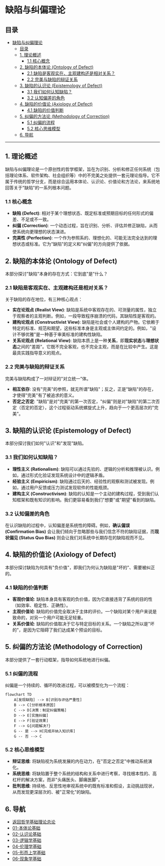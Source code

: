 # 缺陷与纠偏理论

## 目录
- [缺陷与纠偏理论](#缺陷与纠偏理论)
  - [目录](#目录)
  - [1. 理论概述](#1-理论概述)
    - [1.1 核心概念](#11-核心概念)
  - [2. 缺陷的本体论 (Ontology of Defect)](#2-缺陷的本体论-ontology-of-defect)
    - [2.1 缺陷是客观实在、主观建构还是相对关系？](#21-缺陷是客观实在主观建构还是相对关系)
    - [2.2 完美与缺陷的辩证关系](#22-完美与缺陷的辩证关系)
  - [3. 缺陷的认识论 (Epistemology of Defect)](#3-缺陷的认识论-epistemology-of-defect)
    - [3.1 我们如何认知缺陷？](#31-我们如何认知缺陷)
    - [3.2 认知偏差的角色](#32-认知偏差的角色)
  - [4. 缺陷的价值论 (Axiology of Defect)](#4-缺陷的价值论-axiology-of-defect)
    - [4.1 缺陷的价值判断](#41-缺陷的价值判断)
  - [5. 纠偏的方法论 (Methodology of Correction)](#5-纠偏的方法论-methodology-of-correction)
    - [5.1 纠偏的流程](#51-纠偏的流程)
    - [5.2 核心思维模型](#52-核心思维模型)
  - [6. 导航](#6-导航)

---

## 1. 理论概述

缺陷与纠偏理论是一个原创性的哲学框架，旨在为识别、分析和修正任何系统（包括理论体系、软件架构、社会组织等）中的不完美之处提供一套元理论指导。它不属于传统的哲学分支，而是综合运用本体论、认识论、价值论和方法论，来系统地回答关于"缺陷"的一系列根本问题。

### 1.1 核心概念

- **缺陷 (Defect)**: 相对于某个理想状态、既定标准或预期目标的任何形式的偏差、不足或不一致。
- **纠偏 (Correction)**: 一个动态过程，旨在识别、分析、评估并修正缺陷，从而使系统向更理想的状态演进。
- **完美性 (Perfection)**: 一个作为参照系的、理想化的、可能无法完全达到的理想状态或标准。它为"缺陷"的定义和"纠偏"的方向提供了依据。

## 2. 缺陷的本体论 (Ontology of Defect)

本部分探讨"缺陷"本身的存在方式：它到底"是"什么？

### 2.1 缺陷是客观实在、主观建构还是相对关系？

关于缺陷的存在地位，有三种核心观点：
- **实在论观点 (Realist View)**: 缺陷是系统中客观存在的、可测量的属性，独立于观察者的主观判断。例如，一段导致程序崩溃的代码，其缺陷性是客观的。
- **建构论观点 (Constructivist View)**: 缺陷是社会或个人建构的产物。它依赖于特定的标准、规范和期望，这些标准本身是主观或主体间约定的。例如，"设计不够优雅"是一种基于审美标准的建构性缺陷。
- **关系论观点 (Relational View)**: 缺陷本质上是一种**关系**，即**现实状态**与**理想状态**之间的"差距"。它既不完全客观，也不完全主观，而是在比较中产生。这是最具实践指导意义的观点。

### 2.2 完美与缺陷的辩证关系

完美与缺陷构成了一对辩证的"对立统一"体。
- **相互依存**: 没有"完美"的参照，就无所谓"缺陷"；反之，正是"缺陷"的存在，才使得"完美"有了被追求的意义。
- **否定之否定**: "缺陷"是对"完美"的第一次否定，"纠偏"则是对"缺陷"的第二次否定（否定的否定），这个过程驱动系统螺旋式上升，趋向于一个更高层次的"完美"。

## 3. 缺陷的认识论 (Epistemology of Defect)

本部分探讨我们如何"认识"和"发现"缺陷。

### 3.1 我们如何认知缺陷？

- **理性主义 (Rationalism)**: 缺陷可以通过先验的、逻辑的分析和推理被认识。例如，通过形式化验证发现系统设计中的逻辑矛盾。
- **经验主义 (Empiricism)**: 缺陷通过后天的、经验性的观察和测试被发现。例如，通过用户反馈或压力测试发现软件的性能瓶颈。
- **建构主义 (Constructivism)**: 缺陷的认知是一个主动的建构过程，受到我们认知框架和既有知识的影响。我们更容易看到我们"想要"或"期望"看到的缺陷。

### 3.2 认知偏差的角色

在认识缺陷的过程中，认知偏差是系统性的障碍。例如，**确认偏误 (Confirmation Bias)** 会让我们倾向于忽略那些与我们信念不符的缺陷证据，而**现状偏见 (Status Quo Bias)** 则会让我们对系统中长期存在的缺陷视而不见。

## 4. 缺陷的价值论 (Axiology of Defect)

本部分探讨缺陷为何具有"负价值"，即我们为何认为缺陷是"坏的"、需要被纠正的。

### 4.1 缺陷的价值判断

- **客观价值论**: 缺陷本身具有客观的负价值，因为它直接违背了系统的目的性（如效率、稳定性、正确性）。
- **主观价值论**: 缺陷的价值完全取决于主体的评价。一个缺陷对某个用户来说是致命的，对另一个用户可能无足轻重。
- **关系价值论**: 缺陷的价值取决于它与特定目标的关系。一个缺陷之所以是"坏的"，是因为它阻碍了我们达成某个预设的目标。

## 5. 纠偏的方法论 (Methodology of Correction)

本部分提供了一套行动框架，指导如何系统地进行纠偏。

### 5.1 纠偏的流程

纠偏是一个持续的、循环的改进过程，可以被模型化为一个流程：

```mermaid
flowchart TD
    A[发现缺陷] --> B[识别与评估严重性]
    B --> C[分析根本原因]
    C --> D[决策：制定纠偏策略]
    D --> E[实施纠偏]
    E --> F[验证效果]
    F --> G{问题解决?}
    G -- 是 --> H[完成并纳入知识库]
    G -- 否 --> C
```

### 5.2 核心思维模型

- **辩证思维**: 将缺陷视为系统发展的内在动力，在"否定之否定"中推动系统演化。
- **系统思维**: 将缺陷置于整个系统的结构和关系中进行考察，寻找根本性的、高杠杆的解决方案，而非"头痛医头、脚痛医脚"。
- **批判思维**: 持续地、反思性地审视系统中的既有标准和假设，主动挑战现状，从而发现更深层次的、被"正常化"的缺陷。

## 6. 导航
- [返回哲学基础理论总论](00-哲学基础理论总论.md)
- [01-本体论基础](01-本体论基础.md)
- [02-认识论基础](02-认识论基础.md)
- [03-逻辑学基础](03-逻辑学基础.md)
- [04-伦理学基础](04-伦理学基础.md)
- [05-形而上学基础](05-形而上学基础.md)
- [06-现象学基础](06-现象学基础.md) 
